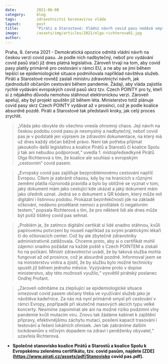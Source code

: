 ```yaml
---
date:         2021-06-08
category:     blog
tags:         zdravotnictví koronavirus vláda
layout:       post
title:        "Piráti a Starostové: Vládní návrh covid pasu nedává smysl. Koalice navrhla také usnadnění cestování během pandemie"
image:        /assets/img/articles/2021/olga-richterova01.jpg
author:       
---
```



Praha, 8. června 2021 - Demokratická opozice odmítá vládní návrh na českou verzi covid pasu. Je podle nich nadbytečný, neboť pro vydávání covid pasů stačí již dnes platná legislativa. Zároveň trvají na tom, aby covid pasy platily primárně pro cestování v rámci EU, a ne aby se jimi během lepšící se epidemiologické situace podmiňovala například návštěva služeb. Piráti a Starostové rovněž zaslali ministru zdravotnictví návrh, jak zjednodušit občanům cestování během pandemie. Žádají, aby vláda zajistila rychlé vydávání evropských covid pasů skrz tzv. Czech POINTY pro ty, kteří si z nějakého důvodu nemohou stáhnout elektronickou verzi. Zároveň apelují, aby byl projekt spuštěn již během léta. Ministerstvo totiž plánuje covid pasy skrz Czech POINTY vydávat až v prosinci, což je podle koalice absurdně pozdě. Piráti a Starostové tak představili kroky, jak celý proces zrychlit.

> „Vláda jako obvykle do všechno vnesla ohromný chaos. Její návrh na českou podobu covid pasu je nesmyslný a nadbytečný, neboť covid pas je v podstatě jen výpisem ze zdravotní dokumentace, na který má už dnes každý občan běžně právo. Není tak potřeba přijímat jakoukoliv další legislativu a koalice Pirátů a Starostů či koalice Spolu ji tak ani nebudou podporovat,“ uvedla 1. místopředsedkyně Pirátů Olga Richterová s tím, že koalice ale souhlasí s evropským „cestovním“ covid pasem.

> „Evropský covid pas zajišťuje bezproblémovému cestování napříč Evropou. Cílem je zabránit chaosu, kdy by na hranicích s různými zeměmi platila různorodá pravidla a bylo by obtížné se vyznat v tom, jaký dokument mám jako cestující kde ukázat a jaký dokument mám jako úředník uznat. Jedná se o dokument s QR kódem, který může mít digitální i listinnou podobu. Prokázat bezinfekčnosti jde na základě očkování, nedávno prodělané nemoci a protilátek či negativním testem,“ popsala Richterová s tím, že pro některé lidi ale dnes může být potíž tištěný covid pas sehnat.

> „Problém je, že zatímco digitální certikát si lidé snadno stáhnou, kvůli papírovému potvrzení by museli například za svými praktickými lékaři či do očkovacích center. Což by ale zbytečně zdravotníky administrativně zatěžovala. Chceme proto, aby si o certifikát mohli zájemci snadno požádat na každé poště s Czech POINTEM a získali ho na počkání. Ministr zdravotnictví uvádí, že by taková služba mohla fungovat až od prosince, což je absurdně pozdně. Informoval jsem se na ministerstvu vnitra a zjistil, že by službu bylo možné technicky spustit již během jednoho měsíce. Vyzýváme proto v dopise ministerstvo, aby této možnosti využilo,“ vysvětlil pirátský poslanec Ondřej Profant.

> „Zároveň odmítáme za zlepšující se epidemiologické situace omezovat covid pasem občany třeba ve využívání služeb jako je návštěva kadeřnice. Za nás má nyní primárně smysl při cestování v rámci Evropy, popřípadě při skutečně masových akcích typu velké koncerty. Nesmíme zapomínat ale ani na možné riziko podzimní vlny pandemie kvůli mutacím viru. Znovu tak žádáme kabinet k zajištění přípravy, efektivnějšímu záchytu mutací, posílení kapacit trasování i testování a řešení lokálních ohnisek. Jen tak zabráníme dalším lockdownům s ničivým dopadem na zdraví i peněženky obyvatel,“ uzavřela Richterová.


* **Společné stanovisko koalice Pirátů a Starostů a koalice Spolu k Evropskému zelenému certifikátu, tzv. covid pasům, najdete [ZDE](https://www.pirati.cz/assets/pdf/Stanovisko covid pas.pdf).**
